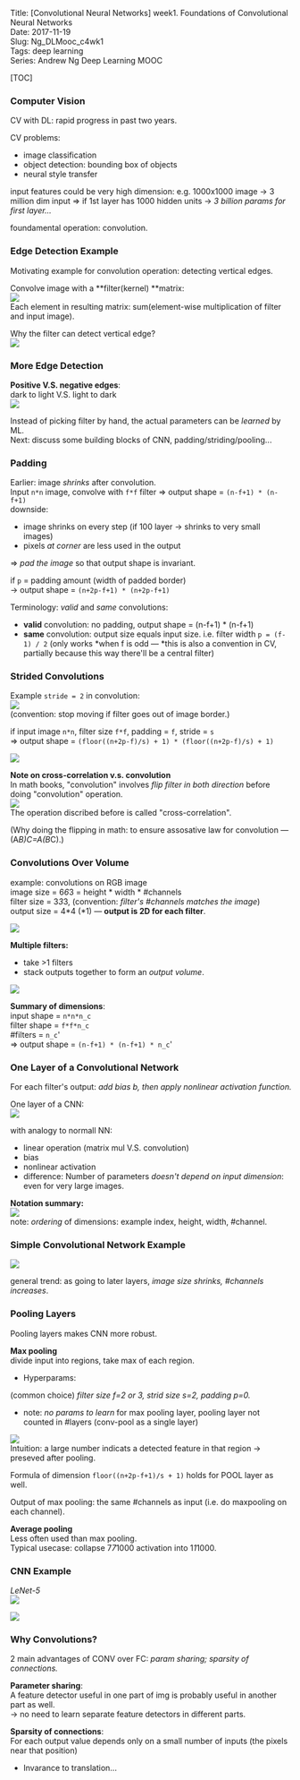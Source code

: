 Title: [Convolutional Neural Networks] week1. Foundations of Convolutional Neural Networks  
Date: 2017-11-19  
Slug:  Ng_DLMooc_c4wk1  
Tags: deep learning  
Series: Andrew Ng Deep Learning MOOC  
  
[TOC]  
  
### Computer Vision  
CV with DL: rapid progress in past two years.  
  
CV problems:  
  
* image classification  
* object detection: bounding box of objects  
* neural style transfer  
  
  
input features could be very high dimension: e.g. 1000x1000 image → 3 million dim input ⇒ if 1st layer has 1000 hidden units → *3 billion params for first layer...*  
  
foundamental operation: convolution.  
  
### Edge Detection Example  
Motivating example for convolution operation: detecting vertical edges.  
  
Convolve image with a **filter(kernel) **matrix:  
![](../images/Ng_DLMooc_c4wk1/pasted_image001.png)  
Each element in resulting matrix: sum(element-wise multiplication of filter and input image).  
  
Why the filter can detect vertical edge?  
![](../images/Ng_DLMooc_c4wk1/pasted_image003.png)  
  
### More Edge Detection  
**Positive V.S. negative edges**:  
dark to light V.S. light to dark  
![](../images/Ng_DLMooc_c4wk1/pasted_image004.png)  
  
Instead of picking filter by hand, the actual parameters can be *learned* by ML.  
Next: discuss some building blocks of CNN, padding/striding/pooling...  
  
### Padding  
Earlier: image *shrinks* after convolution.  
Input ``n*n`` image, convolve with ``f*f`` filter ⇒ output shape = ``(n-f+1) * (n-f+1)``  
downside:  
  
* image shrinks on every step (if 100 layer → shrinks to very small images)  
* pixels *at corner* are less used in the output  
  
⇒ *pad the image* so that output shape is invariant.  
  
if ``p`` = padding amount (width of padded border)  
→ output shape = ``(n+2p-f+1) * (n+2p-f+1)``  
  
Terminology: *valid* and *same* convolutions:  
  
* **valid** convolution: no padding, output shape = (n-f+1) * (n-f+1)  
* **same** convolution: output size equals input size. i.e. filter width ``p = (f-1) / 2`` (only works *when f is odd — *this is also a convention in CV, partially because this way there'll be a central filter)  
  
  
### Strided Convolutions  
Example ``stride = 2`` in convolution:  
![](../images/Ng_DLMooc_c4wk1/pasted_image005.png)  
(convention: stop moving if filter goes out of image border.)  
  
if input image ``n*n``, filter size ``f*f``, padding = ``f``, stride = ``s``  
⇒ output shape = ``(floor((n+2p-f)/s) + 1) * (floor((n+2p-f)/s) + 1)``  
  
![](../images/Ng_DLMooc_c4wk1/pasted_image006.png)  
  
**Note on cross-correlation v.s. convolution**  
In math books, "convolution" involves *flip filter in both direction* before doing "convolution" operation.  
![](../images/Ng_DLMooc_c4wk1/pasted_image007.png)  
The operation discribed before is called "cross-correlation".  
  
(Why doing the flipping in math: to ensure assosative law for convolution — (A*B)*C=A*(B*C).)  
  
### Convolutions Over Volume  
example: convolutions on RGB image  
image size = 6*6*3 = height * width * #channels  
filter size = 3*3*3, (convention: *filter's #channels matches the image*)  
output size = 4*4 (*1)  —  **output is 2D for each filter**.  
  
![](../images/Ng_DLMooc_c4wk1/pasted_image008.png)  
  
**Multiple filters:**  
  
* take >1 filters  
* stack outputs together to form an *output volume*.  
  
![](../images/Ng_DLMooc_c4wk1/pasted_image009.png)  
  
**Summary of dimensions**:  
input shape = ``n*n*n_c``  
filter shape = ``f*f*n_c``  
#filters = ``n_c``'  
⇒ output shape = ``(n-f+1) * (n-f+1) * n_c``'  
  
### One Layer of a Convolutional Network  
For each filter's output: *add bias b, then apply nonlinear activation function.*  
  
One layer of a CNN:  
![](../images/Ng_DLMooc_c4wk1/pasted_image011.png)  
  
with analogy to normall NN:  
  
* linear operation (matrix mul V.S. convolution)  
* bias  
* nonlinear activation  
* difference: Number of parameters *doesn't depend on input dimension*: even for very large images.  
  
  
**Notation summary:**  
![](../images/Ng_DLMooc_c4wk1/pasted_image014.png)  
note: *ordering* of dimensions: example index, height, width, #channel.  
  
### Simple Convolutional Network Example  
![](../images/Ng_DLMooc_c4wk1/pasted_image015.png)  
  
general trend: as going to later layers, *image size shrinks, #channels increases*.  
  
### Pooling Layers  
Pooling layers makes CNN more robust.  
  
**Max pooling**  
divide input into regions, take max of each region.  
  
* Hyperparams:  
  
(common choice) *filter size f=2 or 3, strid size s=2, padding p=0.*  
  
* note: *no params to learn* for max pooling layer, pooling layer not counted in #layers (conv-pool as a single layer)  
  
![](../images/Ng_DLMooc_c4wk1/pasted_image017.png)  
Intuition: a large number indicats a detected feature in that region → preseved after pooling.  
  
Formula of dimension ``floor((n+2p-f+1)/s + 1)`` holds for POOL layer as well.  
  
Output of max pooling: the same #channels as input (i.e. do maxpooling on each channel).  
  
**Average pooling**  
Less often used than max pooling.  
Typical usecase: collapse 7*7*1000 activation into 1*1*1000.  
  
### CNN Example  
*LeNet-5*  
![](../images/Ng_DLMooc_c4wk1/pasted_image018.png)  
  
![](../images/Ng_DLMooc_c4wk1/pasted_image020.png)  
  
### Why Convolutions?  
2 main advantages of CONV over FC: *param sharing; sparsity of connections.*  
  
**Parameter sharing**:  
A feature detector useful in one part of img is probably useful in another part as well.  
→ no need to learn separate feature detectors in different parts.  
  
**Sparsity of connections**:  
For each output value depends only on a small number of inputs (the pixels near that position)  
  
+ Invarance to translation...  
  
  
